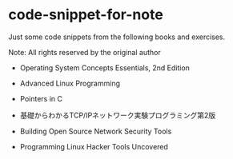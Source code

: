 # code-snippet-for-note

Just some code snippets from the following books and exercises.

Note: All rights reserved by the original author

- Operating System Concepts Essentials, 2nd Edition
- Advanced Linux Programming

- Pointers in C
- 基礎からわかるTCP/IPネットワーク実験プログラミング第2版

- Building Open Source Network Security Tools
- Programming Linux Hacker Tools Uncovered
